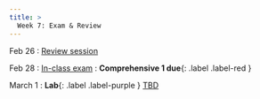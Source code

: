 ```yaml
---
title: >
  Week 7: Exam & Review 
---
```


Feb 26
: [Review session](#)

Feb 28
: [In-class exam](#)
: **Comprehensive 1 due**{: .label .label-red }

March 1
: **Lab**{: .label .label-purple } [TBD](#)

